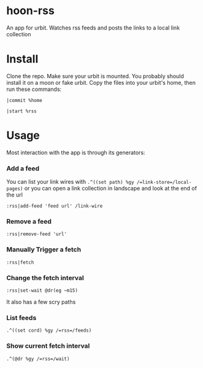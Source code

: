 # hoon-rss
An app for urbit. Watches rss feeds and posts the links to a local link collection

# Install
Clone the repo. Make sure your urbit is mounted. You probably should install it on a moon or fake urbit. Copy the files into your urbit's home, then run these commands:

`|commit %home`

`|start %rss`

# Usage
Most interaction with the app is through its generators:

### Add a feed
You can list your link wires with `.^((set path) %gy /=link-store=/local-pages)` or you can open a link collection in landscape and look at the end of the url

`:rss|add-feed 'feed url' /link-wire`

### Remove a feed
`:rss|remove-feed 'url'`

### Manually Trigger a fetch
`:rss|fetch`

### Change the fetch interval
`:rss|set-wait @dr(eg ~m15)`

It also has a few scry paths

### List feeds
`.^((set cord) %gy /=rss=/feeds)`

### Show current fetch interval
`.^(@dr %gy /=rss=/wait)`
